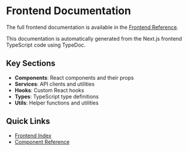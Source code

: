 # Frontend Documentation

The full frontend documentation is available in the [Frontend Reference](/frontend/index.html).

This documentation is automatically generated from the Next.js frontend TypeScript code using TypeDoc.

## Key Sections

- **Components**: React components and their props
- **Services**: API clients and utilities
- **Hooks**: Custom React hooks
- **Types**: TypeScript type definitions
- **Utils**: Helper functions and utilities

## Quick Links

- [Frontend Index](/frontend/index.html)
- [Component Reference](/frontend/modules.html)
